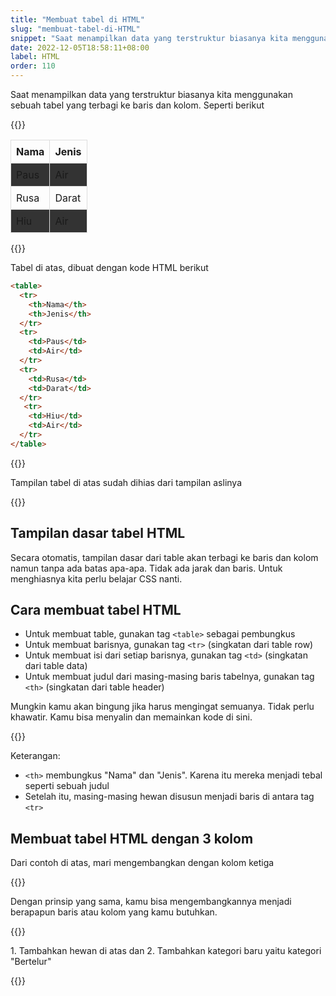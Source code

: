 ```yaml
---
title: "Membuat tabel di HTML"
slug: "membuat-tabel-di-HTML"
snippet: "Saat menampilkan data yang terstruktur biasanya kita menggunakan sebuah table yang terbagi ke baris dan kolom. Lihat caranya di HTML"
date: 2022-12-05T18:58:11+08:00
label: HTML
order: 110
---
```


Saat menampilkan data yang terstruktur biasanya kita menggunakan sebuah tabel yang terbagi ke baris dan kolom. Seperti berikut

{{<rawhtml>}}
<table>
  <tr>
    <th>Nama</th>
    <th>Jenis</th>
  </tr>
  <tr>
    <td>Paus</td>
    <td>Air</td>
  </tr>
  <tr>
    <td>Rusa</td>
    <td>Darat</td>
  </tr>
   <tr>
    <td>Hiu</td>
    <td>Air</td>
  </tr>
</table>

<style>
td, th {
  border: 1px solid #dddddd;
  text-align: left;
  padding: 8px;
}

tr:nth-child(even) {
  background-color: #333;
}
</style>
{{</rawhtml>}}

  
Tabel di atas, dibuat dengan kode HTML berikut

```html
<table>
  <tr>
    <th>Nama</th>
    <th>Jenis</th>
  </tr>
  <tr>
    <td>Paus</td>
    <td>Air</td>
  </tr>
  <tr>
    <td>Rusa</td>
    <td>Darat</td>
  </tr>
   <tr>
    <td>Hiu</td>
    <td>Air</td>
  </tr>
</table>
```

{{<alert class="comment">}}
<p>Tampilan tabel di atas sudah dihias dari tampilan aslinya</p>
{{</alert>}}

## Tampilan dasar tabel HTML
Secara otomatis, tampilan dasar dari table akan terbagi ke baris dan kolom namun tanpa ada batas apa-apa. Tidak ada jarak dan baris. Untuk menghiasnya kita perlu belajar CSS nanti.

## Cara membuat tabel HTML
- Untuk membuat table, gunakan tag `<table>` sebagai pembungkus
- Untuk membuat barisnya, gunakan tag `<tr>` (singkatan dari table row)
- Untuk membuat isi dari setiap barisnya, gunakan tag `<td>` (singkatan dari  table data)
- Untuk membuat judul dari masing-masing baris tabelnya, gunakan tag `<th>` (singkatan dari table header)

Mungkin kamu akan bingung jika harus mengingat semuanya. Tidak perlu khawatir. Kamu bisa menyalin dan memainkan kode di sini.

{{<codepen src="jOKXMRo">}}

Keterangan:  
- `<th>` membungkus "Nama" dan "Jenis". Karena itu mereka menjadi tebal seperti sebuah judul
- Setelah itu, masing-masing hewan disusun menjadi baris di antara tag `<tr>`

## Membuat tabel HTML dengan 3 kolom

Dari contoh di atas, mari mengembangkan dengan kolom ketiga

{{<codepen src="KKebgOO">}}

Dengan prinsip yang sama, kamu bisa mengembangkannya menjadi berapapun baris atau kolom yang kamu butuhkan.

{{<alert class="try">}}
<p> 1. Tambahkan hewan di atas dan 2. Tambahkan kategori baru yaitu kategori "Bertelur"</p>
{{</alert>}}